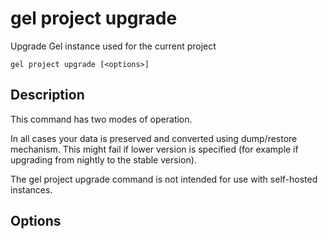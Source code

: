 # gel project upgrade

Upgrade Gel instance used for the current project

```cli-synopsis
gel project upgrade [<options>]
```

## Description

This command has two modes of operation.

In all cases your data is preserved and converted using dump/restore mechanism. This might fail if lower version is specified (for example if upgrading from nightly to the stable version).

The gel project upgrade command is not intended for use with self-hosted instances.

## Options

